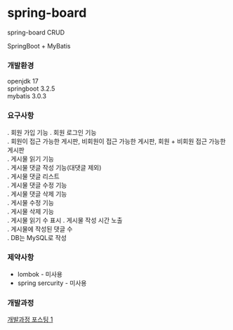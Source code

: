 # spring-board
spring-board CRUD

SpringBoot + MyBatis

### 개발환경
openjdk 17  
springboot 3.2.5  
mybatis 3.0.3


### 요구사항
. 회원 가입 기능
. 회원 로그인 기능  
. 회원이 접근 가능한 게시판, 비회원이 접근 가능한 게시판, 회원 + 비회원 접근 가능한 게시판  
. 게시물 읽기 기능  
. 게시물 댓글 작성 기능(대댓글 제외)  
. 게시물 댓글 리스트  
. 게시물 댓글 수정 기능  
. 게시물 댓글 삭제 기능  
. 게시물 수정 기능  
. 게시물 삭제 기능  
. 게시물 읽기 수 표시
. 게시물 작성 시간 노출  
. 게시물에 작성된 댓글 수  
. DB는 MySQL로 작성 

### 제약사항
- lombok - 미사용
- spring sercurity - 미사용


### 개발과정
[개발과정 포스팅 1](https://velog.io/@judobi/series/%EC%8A%A4%ED%94%84%EB%A7%81-%EA%B2%8C%EC%8B%9C%ED%8C%90-API)